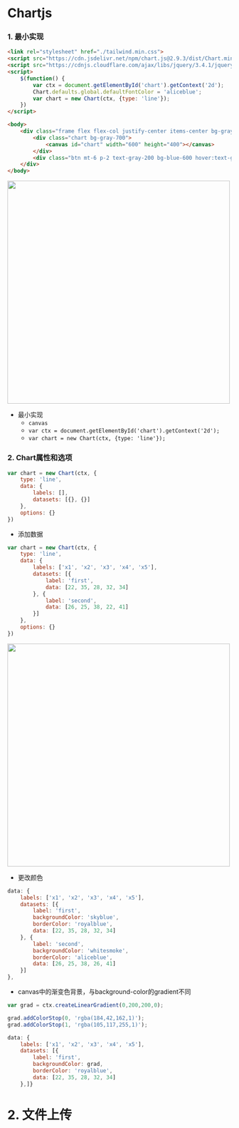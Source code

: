 # Chartjs

### 1. 最小实现

```html
<link rel="stylesheet" href="./tailwind.min.css">
<script src="https://cdn.jsdelivr.net/npm/chart.js@2.9.3/dist/Chart.min.js"></script>
<script src="https://cdnjs.cloudflare.com/ajax/libs/jquery/3.4.1/jquery.min.js"></script>
<script>
    $(function() {
        var ctx = document.getElementById('chart').getContext('2d');
        Chart.defaults.global.defaultFontColor = 'aliceblue';
        var chart = new Chart(ctx, {type: 'line'});
    })
</script>

<body>
    <div class="frame flex flex-col justify-center items-center bg-gray-800 w-screen h-screen">
        <div class="chart bg-gray-700">
            <canvas id="chart" width="600" height="400"></canvas>
        </div>
        <div class="btn mt-6 p-2 text-gray-200 bg-blue-600 hover:text-gray-100 hover:bg-blue-800 select-none rounded shadow-2xl">Open file</div>
    </div>
</body>
```
<img width="500" src="https://user-images.githubusercontent.com/26485327/75256393-5ebe1480-581e-11ea-8aae-b56f1559cbf5.png">

- 最小实现
  - `canvas`
  - `var ctx = document.getElementById('chart').getContext('2d');`
  - `var chart = new Chart(ctx, {type: 'line'});`


### 2. Chart属性和选项
```javascript
var chart = new Chart(ctx, {
    type: 'line',
    data: {
        labels: [],
        datasets: [{}, {}]
    },
    options: {}
})
```
- 添加数据
```javascript
var chart = new Chart(ctx, {
    type: 'line',
    data: {
        labels: ['x1', 'x2', 'x3', 'x4', 'x5'],
        datasets: [{
            label: 'first',
            data: [22, 35, 28, 32, 34]
        }, {
            label: 'second',
            data: [26, 25, 38, 22, 41]
        }]
    },
    options: {}
})
```
<img width="500" src="https://user-images.githubusercontent.com/26485327/75257502-0a1b9900-5820-11ea-9b49-f3c7715d50f5.png">

- 更改颜色
```javascript
data: {
    labels: ['x1', 'x2', 'x3', 'x4', 'x5'],
    datasets: [{
        label: 'first',
        backgroundColor: 'skyblue',
        borderColor: 'royalblue',
        data: [22, 35, 28, 32, 34]
    }, {
        label: 'second',
        backgroundColor: 'whitesmoke',
        borderColor: 'aliceblue',
        data: [26, 25, 38, 26, 41]
    }]
},
```
- canvas中的渐变色背景，与background-color的gradient不同
```javascript
var grad = ctx.createLinearGradient(0,200,200,0);

grad.addColorStop(0, 'rgba(184,42,162,1)');
grad.addColorStop(1, 'rgba(105,117,255,1)');

data: {
    labels: ['x1', 'x2', 'x3', 'x4', 'x5'],
    datasets: [{
        label: 'first',
        backgroundColor: grad,
        borderColor: 'royalblue',
        data: [22, 35, 28, 32, 34]
    },]}
```


# 2. 文件上传


















